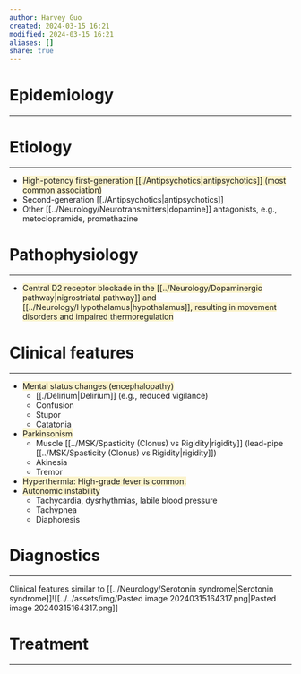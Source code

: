 ```yaml
---
author: Harvey Guo
created: 2024-03-15 16:21
modified: 2024-03-15 16:21
aliases: []
share: true
---
```

# Epidemiology
---


# Etiology
---
- <span style="background:rgba(240, 200, 0, 0.2)">High-potency first-generation [[./Antipsychotics|antipsychotics]] (most common association)</span>
- Second-generation [[./Antipsychotics|antipsychotics]]
- Other [[../Neurology/Neurotransmitters|dopamine]] antagonists, e.g., metoclopramide, promethazine

# Pathophysiology
---
- <span style="background:rgba(240, 200, 0, 0.2)">Central D2 receptor blockade in the [[../Neurology/Dopaminergic pathway|nigrostriatal pathway]] and [[../Neurology/Hypothalamus|hypothalamus]], resulting in movement disorders and impaired thermoregulation</span>

# Clinical features
---
- <span style="background:rgba(240, 200, 0, 0.2)">Mental status changes (encephalopathy)</span>
	- [[./Delirium|Delirium]] (e.g., reduced vigilance)
	- Confusion
	- Stupor
	- Catatonia
- <span style="background:rgba(240, 200, 0, 0.2)">Parkinsonism</span>
	- Muscle [[../MSK/Spasticity (Clonus) vs Rigidity|rigidity]] (lead-pipe [[../MSK/Spasticity (Clonus) vs Rigidity|rigidity]])
	- Akinesia
	- Tremor
- <span style="background:rgba(240, 200, 0, 0.2)">Hyperthermia: High-grade fever is common.</span>
- <span style="background:rgba(240, 200, 0, 0.2)">Autonomic instability</span>
	- Tachycardia, dysrhythmias, labile blood pressure
	- Tachypnea
	- Diaphoresis

# Diagnostics
---
Clinical features similar to [[../Neurology/Serotonin syndrome|Serotonin syndrome]]![[../../assets/img/Pasted image 20240315164317.png|Pasted image 20240315164317.png]]

# Treatment
---

